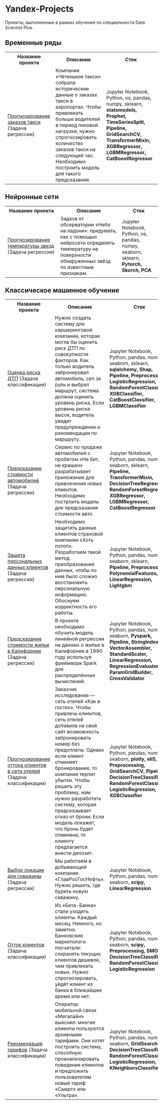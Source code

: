 # Yandex-Projects
Проекты, выполненные в рамках обучения по специальности Data Scientist Plus.

## Временные ряды

<table>
<tr>
  <th>Название проекта</th>
  <th>Описание</th>
  <th>Стек</th>
</tr> 
  
<tr>
  <td><a href = "https://github.com/Vanarty/Yandex-Projects/tree/main/machine_learning/taxi_orders">Прогнозирование заказов такси</a> (Задача регрессии)</td>
  <td> Компания «Чётенькое такси» собрала исторические данные о заказах такси в аэропортах. Чтобы привлекать больше водителей в период пиковой нагрузки, нужно спрогнозировать количество заказов такси на следующий час. Необходимо построить модель для такого предсказания.</td>
  <td>Jupyter Notebook, Python, os, pandas, numpy, sklearn, <strong>statsmodels, Prophet, TimeSeriesSplit, Pipeline, GridSearchCV, TransformerMixin, XGBRegressor, LGBMRegressor, CatBoostRegressor</strong></td>
</tr>

</table>

## Нейронные сети

<table>
<tr>
  <th>Название проекта</th>
  <th>Описание</th>
  <th>Стек</th>
</tr> 
  
<tr>
  <td><a href = "https://github.com/Vanarty/Yandex-Projects/tree/main/neural_networks">Прогнозирование температуры звезд</a> (Задача регрессии)</td>
  <td> Задача от обсерватории «Небо на ладони»: придумать, как с помощью нейросети определять температуру на поверхности обнаруженных звёзд по известным признакам.</td>
  <td>Jupyter Notebook, Python, os, pandas, numpy, seaborn, sklearn, <strong>Pytorch, Skorch, PCA</strong></td>
</tr>

</table>

## Классическое машинное обучение

<table>
<tr>
  <th>Название проекта</th>
  <th>Описание</th>
  <th>Стек</th>
</tr> 
  
<tr>
  <td><a href = "https://github.com/Vanarty/Yandex-Projects/tree/main/machine_learning/car_accident_risk">Оценка риска ДТП</a> (Задача классификации)</td>
  <td> Нужно создать систему для каршеринговой компании, которая могла бы оценить риск ДТП по совокупности факторов. Как только водитель забронировал автомобиль, сел за руль и выбрал маршрут, система должна оценить уровень риска. Если уровень риска высок, водитель увидит предупреждение и рекомендации по маршруту.</td>
  <td>Jupyter Notebook, Python, pandas, numpy, seaborn, sklearn, <strong>sqlalchemy, Shap, Pipeline, Preprocessing, LogisticRegression, RandomForestClassifier, XGBClassifier, CatBoostClassifier, LGBMClassifier</strong></td>
</tr>
<tr>
  <td><a href = "https://github.com/Vanarty/Yandex-Projects/tree/main/machine_learning/car_price_predict">Предсказание стоимости автомобилей</a> (Задача регрессии)</td>
  <td> Сервис по продаже автомобилей с пробегом «Не бит, не крашен» разрабатывает приложение для привлечения новых клиентов. Необходимо построить модель для предсказания стоимости авто.</td>
  <td>Jupyter Notebook, Python, pandas, numpy, seaborn, sklearn, <strong>Pipeline, TransformerMixin, DecisionTreeRegressor, RandomForestRegressor, XGBRegressor, LGBMRegressor, CatBoostRegressor</strong></td>
</tr>
<tr>
  <td><a href = "https://github.com/Vanarty/Yandex-Projects/tree/main/machine_learning/personal_data_protection">Защита персональных данных клиентов</a> (Задача регрессии)</td>
  <td> Необходимо защитить данные клиентов страховой компании «Хоть потоп». Разработаем такой метод преобразования данных, чтобы по ним было сложно восстановить персональную информацию. Обоснуем корректность его работы.</td>
  <td>Jupyter Notebook, Python, pandas, numpy, seaborn, sklearn, <strong> Pipeline, Preprocessing, PolynomialFeatures, LinearRegression, Lightgbm</strong></td>
</tr>
<tr>
  <td><a href = "https://github.com/Vanarty/Yandex-Projects/tree/main/machine_learning/spark_house_price_predict">Предсказание стоимости жилья в Калифорнии</a> (Задача регрессии)</td>
  <td> В проекте необходимо обучить модель линейной регрессии на данных о жилье в Калифорнии в 1990 году используя фреймворк Spark для распределённых вычислений.</td>
  <td>Jupyter Notebook, Python, pandas, numpy, seaborn, <strong>Pyspark, Pipeline, StringIndexer, VectorAssembler, StandardScaler, LinearRegression, RegressionEvaluator, ParamGridBuilder, CrossValidator</strong></td>
</tr>
<tr>
  <td><a href = "https://github.com/Vanarty/Yandex-Projects/tree/main/machine_learning/hotel_customer_churn">Прогнозирование оттока клиентов в сети отелей</a> (Задача классификации)</td>
  <td> Заказчик исследования — сеть отелей «Как в гостях». Чтобы привлечь клиентов, сеть отелей добавила на свой сайт возможность забронировать номер без предоплаты. Однако если клиент отменяет бронирование, то компания терпит убытки. Чтобы решить эту проблему, нам нужно разработать систему, которая предсказывает отказ от брони. Если модель покажет, что бронь будет отменена, то клиенту предлагается внести депозит.</td>
  <td>Jupyter Notebook, Python, pandas, numpy, seaborn, <strong>plotly, eli5, Preprocessing, GridSearchCV, Pipeline, DecisionTreeClassifier RandomForestClassifier, LogisticRegression, XGBClassifier</strong></td>
</tr>
<tr>
  <td><a href = "https://github.com/Vanarty/Yandex-Projects/tree/main/machine_learning/oil_well_location">Выбор локации для скважины</a> (Задача регрессии)</td>
  <td> Мы работаем в добывающей компании «ГлавРосГосНефть». Нужно решить, где бурить новую скважину.</td>
  <td>Jupyter Notebook, Python, pandas, numpy, seaborn, <strong>scipy, LinearRegression</strong></td>
</tr>
<tr>
  <td><a href = "https://github.com/Vanarty/Yandex-Projects/tree/main/machine_learning/bank_customer_churn">Отток клиентов</a> (Задача классификации)</td>
  <td>Из «Бета-Банка» стали уходить клиенты. Каждый месяц. Немного, но заметно. Банковские маркетологи посчитали: сохранять текущих клиентов дешевле, чем привлекать новых. Нужно спрогнозировать, уйдёт клиент из банка в ближайшее время или нет.</td>
  <td>Jupyter Notebook, Python, pandas, numpy, seaborn, <strong>scipy, Preprocessing, SMOTE, DecisionTreeClassifier, RandomForestClassifier, LogisticRegression</strong></td>
</tr>
<tr>
  <td><a href = "https://github.com/Vanarty/Yandex-Projects/tree/main/machine_learning/tariff_prediction">Рекомендация тарифов</a> (Задача классификации)</td>
  <td>Оператор мобильной связи «Мегалайн» выяснил: многие клиенты пользуются архивными тарифами. Они хотят построить систему, способную проанализировать поведение клиентов и предложить пользователям новый тариф: «Смарт» или «Ультра».</td>
  <td>Jupyter Notebook, Python, pandas, numpy, seaborn, <strong>GridSearchCV, DecisionTreeClassifier, RandomForestClassifier, LogisticRegression, KNeighborsClassifier</strong></td>
</tr>

</table>
</details>
